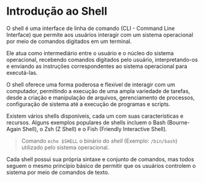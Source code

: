 # Introdução ao Shell

O shell é uma interface de linha de comando (CLI - Command Line Interface) que permite aos usuários interagir com um sistema operacional por meio de comandos digitados em um terminal.

Ele atua como intermediário entre o usuário e o núcleo do sistema operacional, recebendo comandos digitados pelo usuário, interpretando-os e enviando as instruções correspondentes ao sistema operacional para executá-las.

O shell oferece uma forma poderosa e flexível de interagir com um computador, permitindo a execução de uma ampla variedade de tarefas, desde a criação e manipulação de arquivos, gerenciamento de processos, configuração de sistema até a execução de programas e scripts.

Existem vários shells disponíveis, cada um com suas características e recursos. Alguns exemplos populares de shells incluem o Bash (Bourne-Again Shell), o Zsh (Z Shell) e o Fish (Friendly Interactive Shell).

> Comando `echo $SHELL` o binário do _shell_ (Exemplo: `/bin/bash`) utilizado pelo sistema operacional.

Cada shell possui sua própria sintaxe e conjunto de comandos, mas todos seguem o mesmo princípio básico de permitir que os usuários controlem o sistema por meio de comandos de texto.

